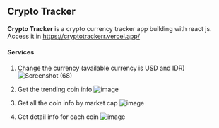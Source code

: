## Crypto Tracker
**Crypto Tracker** is a crypto currency tracker app building with react js. Access it in https://cryptotrackerr.vercel.app/

#### Services
1. Change the currency (available currency is USD and IDR)
![Screenshot (68)](https://user-images.githubusercontent.com/50564780/149687546-c8399ecd-c611-4fe4-9fe6-c6f09394106c.png)


2. Get the trending coin info
![image](https://user-images.githubusercontent.com/50564780/149687642-1a1711e1-44cb-43d4-bb5f-16a2a4a26209.png)


3. Get all the coin info by market cap
![image](https://user-images.githubusercontent.com/50564780/149687677-2b478cb5-3885-4be8-b197-c9c5a20231b7.png)


4. Get detail info for each coin
![image](https://user-images.githubusercontent.com/50564780/149687696-af248ca2-f859-4c5c-a7f7-48c90e0d53a7.png)
